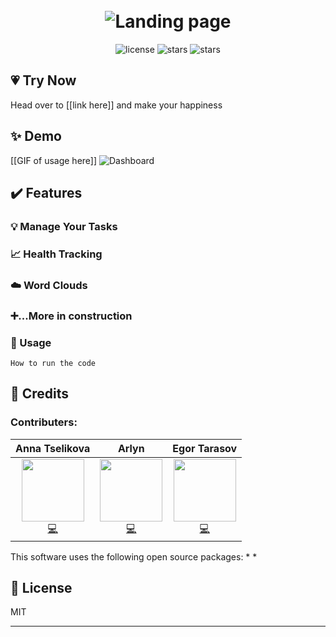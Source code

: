 
<h1 align="center">
  <br>
  <img src="https://i.imgur.com/xwHr8mK.png" alt="Landing page">
</h1>

<div align="center">
  <img src="https://img.shields.io/github/license/Jorres/stress-relief?color=%23CC99FF&style=for-the-badge" alt="license">
  <img src="https://img.shields.io/github/stars/Jorres/stress-relief?color=%23FFCC00&logo=GitHub%20Sponsors&logoColor=%23FFCC00&style=for-the-badge" alt="stars">
  <img src="https://img.shields.io/github/issues/Jorres/stress-relief?color=%239FE2BF&style=for-the-badge" alt="stars"> 
</div>


## 💗 Try Now
Head over to [[link here]] and make your happiness

## ✨ Demo

[[GIF of usage here]]
<img src="https://i.imgur.com/WKj8d92.png" alt="Dashboard">


## ✔️ Features

### 💡 Manage Your Tasks

### 📈 Health Tracking

### ☁️ Word Clouds

### ➕...More in construction



### 🚀 Usage

```How to run the code```


## 🙌 Credits

### Contributers:
|                          Anna Tselikova                         |                         Arlyn                       |                  Egor Tarasov
| :----------------------------------------------------------: | :----------------------------------------------------------: | :----------------------------------------------------------:| 
[<img src="https://avatars1.githubusercontent.com/u/45653283?s=460&u=970fccfcb750a0ce61ea77c18b075b6e54918b32&v=4" width="100px;"/>](https://github.com/aniats)<br />[💻](https://github.com/aniats) | [<img src="https://avatars1.githubusercontent.com/u/10408164?s=400&u=041c3d8c84a9720da027caa45b9ae61f1116f8fe&v=4" width="100px;"/>](https://github.com/Acrylami/)<br />[💻](https://github.com/Acrylami/)| [<img src="https://avatars1.githubusercontent.com/u/26899407?s=460&u=9e9f83894851ed5cfe0263424f37ddb63083d2ef&v=4" width="100px;"/>](https://github.com/Jorres/)<br /> [💻](https://github.com/Jorres/) |

This software uses the following open source packages:
* 
* 


## 📝 License

MIT

---
